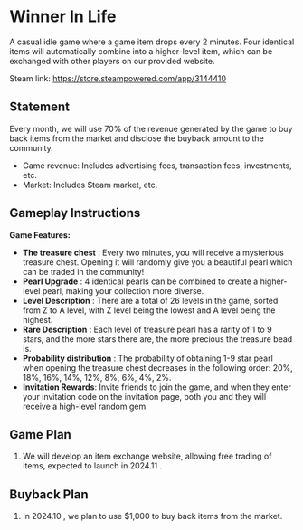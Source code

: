 # Winner In Life

A casual idle game where a game item drops every 2 minutes. Four identical items will automatically combine into a higher-level item, which can be exchanged with other players on our provided website.

Steam link: https://store.steampowered.com/app/3144410

## Statement

Every month, we will use 70% of the revenue generated by the game to buy back items from the market and disclose the buyback amount to the community.

- Game revenue: Includes advertising fees, transaction fees, investments, etc.
- Market: Includes Steam market, etc.

## Gameplay Instructions

**Game Features:**

- **The treasure chest** : Every two minutes, you will receive a mysterious treasure chest. Opening it will randomly give you a beautiful pearl which can be traded in the community!
- **Pearl Upgrade** : 4 identical pearls can be combined to create a higher-level pearl, making your collection more diverse.
- **Level Description** : There are a total of 26 levels in the game, sorted from Z to A level, with Z level being the lowest and A level being the highest.
- **Rare Description** : Each level of treasure pearl has a rarity of 1 to 9 stars, and the more stars there are, the more precious the treasure bead is.
- **Probability distribution** : The probability of obtaining 1-9 star pearl when opening the treasure chest decreases in the following order: 20%, 18%, 16%, 14%, 12%, 8%, 6%, 4%, 2%.
- **Invitation Rewards**: Invite friends to join the game, and when they enter your invitation code on the invitation page, both you and they will receive a high-level random gem.

## Game Plan

1. We will develop an item exchange website, allowing free trading of items, expected to launch in 2024.11 .

## Buyback Plan

1. In 2024.10 , we plan to use $1,000 to buy back items from the market.